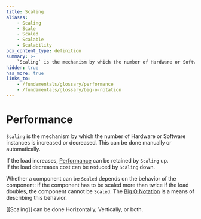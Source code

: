 ```yaml
---
title: Scaling
aliases:
    - Scaling
    - Scale
    - Scaled
    - Scalable
    - Scalability
pcx_content_type: definition
summary: >-
    `Scaling` is the mechanism by which the number of Hardware or Software instances is increased or decreased. This can be done manually or automatically.
hidden: true
has_more: true
links_to:
    - /fundamentals/glossary/performance
    - /fundamentals/glossary/big-o-notation
---
```


# Performance

`Scaling` is the mechanism by which the number of Hardware or Software instances is increased or decreased. This can be done manually or automatically.

If the load increases, [Performance](/fundamentals/glossary/performance) can be retained by `Scaling` up.  
If the load decreases cost can be reduced by `Scaling` down.

Whether a component can be `Scaled` depends on the behavior of the component: if the component has to be scaled more than twice if the load doubles, the component cannot be `Scaled`. The [Big O Notation](/fundamentals/glossary/big-o-notation) is a means of describing this behavior.

[[Scaling]] can be done Horizontally, Vertically, or both.
